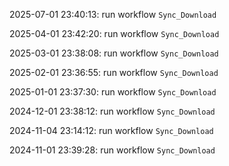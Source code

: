 2025-07-01 23:40:13: run workflow `Sync_Download` 

2025-04-01 23:42:20: run workflow `Sync_Download` 

2025-03-01 23:38:08: run workflow `Sync_Download` 

2025-02-01 23:36:55: run workflow `Sync_Download` 

2025-01-01 23:37:30: run workflow `Sync_Download` 

2024-12-01 23:38:12: run workflow `Sync_Download` 

2024-11-04 23:14:12: run workflow `Sync_Download` 

2024-11-01 23:39:28: run workflow `Sync_Download` 


